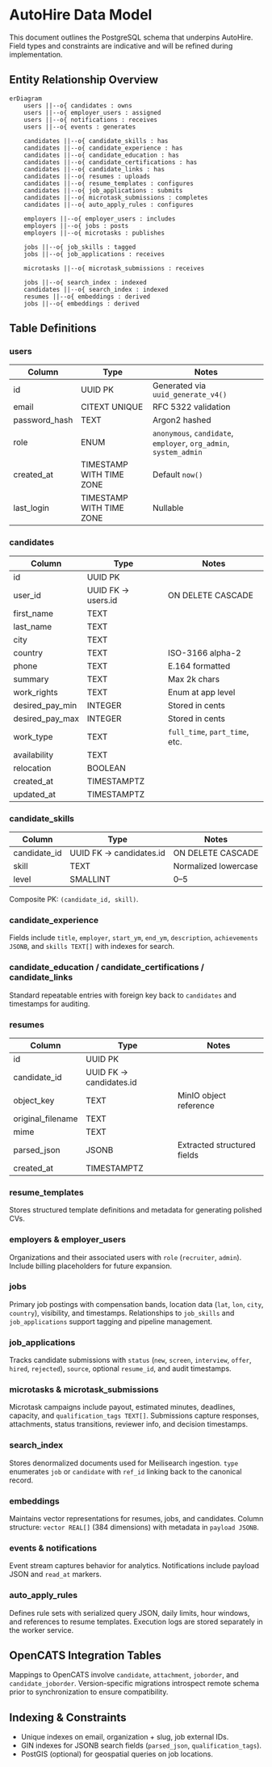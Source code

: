 # AutoHire Data Model

This document outlines the PostgreSQL schema that underpins AutoHire. Field types and constraints are indicative and will be refined during implementation.

## Entity Relationship Overview

```mermaid
erDiagram
    users ||--o{ candidates : owns
    users ||--o{ employer_users : assigned
    users ||--o{ notifications : receives
    users ||--o{ events : generates

    candidates ||--o{ candidate_skills : has
    candidates ||--o{ candidate_experience : has
    candidates ||--o{ candidate_education : has
    candidates ||--o{ candidate_certifications : has
    candidates ||--o{ candidate_links : has
    candidates ||--o{ resumes : uploads
    candidates ||--o{ resume_templates : configures
    candidates ||--o{ job_applications : submits
    candidates ||--o{ microtask_submissions : completes
    candidates ||--o{ auto_apply_rules : configures

    employers ||--o{ employer_users : includes
    employers ||--o{ jobs : posts
    employers ||--o{ microtasks : publishes

    jobs ||--o{ job_skills : tagged
    jobs ||--o{ job_applications : receives

    microtasks ||--o{ microtask_submissions : receives

    jobs ||--o{ search_index : indexed
    candidates ||--o{ search_index : indexed
    resumes ||--o{ embeddings : derived
    jobs ||--o{ embeddings : derived
```

## Table Definitions

### users

| Column | Type | Notes |
| --- | --- | --- |
| id | UUID PK | Generated via `uuid_generate_v4()` |
| email | CITEXT UNIQUE | RFC 5322 validation |
| password_hash | TEXT | Argon2 hashed |
| role | ENUM | `anonymous`, `candidate`, `employer`, `org_admin`, `system_admin` |
| created_at | TIMESTAMP WITH TIME ZONE | Default `now()` |
| last_login | TIMESTAMP WITH TIME ZONE | Nullable |

### candidates

| Column | Type | Notes |
| --- | --- | --- |
| id | UUID PK |
| user_id | UUID FK -> users.id | ON DELETE CASCADE |
| first_name | TEXT | |
| last_name | TEXT | |
| city | TEXT | |
| country | TEXT | ISO-3166 alpha-2 |
| phone | TEXT | E.164 formatted |
| summary | TEXT | Max 2k chars |
| work_rights | TEXT | Enum at app level |
| desired_pay_min | INTEGER | Stored in cents |
| desired_pay_max | INTEGER | Stored in cents |
| work_type | TEXT | `full_time`, `part_time`, etc. |
| availability | TEXT | |
| relocation | BOOLEAN | |
| created_at | TIMESTAMPTZ | |
| updated_at | TIMESTAMPTZ | |

### candidate_skills

| Column | Type | Notes |
| --- | --- | --- |
| candidate_id | UUID FK -> candidates.id | ON DELETE CASCADE |
| skill | TEXT | Normalized lowercase |
| level | SMALLINT | 0–5 |

Composite PK: `(candidate_id, skill)`.

### candidate_experience

Fields include `title`, `employer`, `start_ym`, `end_ym`, `description`, `achievements JSONB`, and `skills TEXT[]` with indexes for search.

### candidate_education / candidate_certifications / candidate_links

Standard repeatable entries with foreign key back to `candidates` and timestamps for auditing.

### resumes

| Column | Type | Notes |
| --- | --- | --- |
| id | UUID PK |
| candidate_id | UUID FK -> candidates.id | |
| object_key | TEXT | MinIO object reference |
| original_filename | TEXT | |
| mime | TEXT | |
| parsed_json | JSONB | Extracted structured fields |
| created_at | TIMESTAMPTZ | |

### resume_templates

Stores structured template definitions and metadata for generating polished CVs.

### employers & employer_users

Organizations and their associated users with `role` (`recruiter`, `admin`). Include billing placeholders for future expansion.

### jobs

Primary job postings with compensation bands, location data (`lat`, `lon`, `city`, `country`), visibility, and timestamps. Relationships to `job_skills` and `job_applications` support tagging and pipeline management.

### job_applications

Tracks candidate submissions with `status` (`new`, `screen`, `interview`, `offer`, `hired`, `rejected`), `source`, optional `resume_id`, and audit timestamps.

### microtasks & microtask_submissions

Microtask campaigns include payout, estimated minutes, deadlines, capacity, and `qualification_tags TEXT[]`. Submissions capture responses, attachments, status transitions, reviewer info, and decision timestamps.

### search_index

Stores denormalized documents used for Meilisearch ingestion. `type` enumerates `job` or `candidate` with `ref_id` linking back to the canonical record.

### embeddings

Maintains vector representations for resumes, jobs, and candidates. Column structure: `vector REAL[]` (384 dimensions) with metadata in `payload JSONB`.

### events & notifications

Event stream captures behavior for analytics. Notifications include payload JSON and `read_at` markers.

### auto_apply_rules

Defines rule sets with serialized query JSON, daily limits, hour windows, and references to resume templates. Execution logs are stored separately in the worker service.

## OpenCATS Integration Tables

Mappings to OpenCATS involve `candidate`, `attachment`, `joborder`, and `candidate_joborder`. Version-specific migrations introspect remote schema prior to synchronization to ensure compatibility.

## Indexing & Constraints

- Unique indexes on email, organization + slug, job external IDs.
- GIN indexes for JSONB search fields (`parsed_json`, `qualification_tags`).
- PostGIS (optional) for geospatial queries on job locations.

